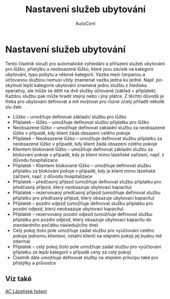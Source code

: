 ﻿---
    title: "Nastavení služeb ubytování"
    author: AutoCont
    ms.date: 04/30/2018
    ms.topic: article
    ms.prod: dynamics-nav-2017
    ms.contentlocale: cs-cz
    ms.lasthandoff: 04/30/2018
---

# Nastavení služeb ubytování

Tento číselník slouží pro automatické vyhledání a přiřazení služeb ubytování pro lůžko, přistýlku a neobsazené lůžko, které jsou závislé na kategorii ubytování, typu pobytu a věkové kategorii. 
Vazba mezi čerpanou a účtovanou službou nemusí vždy znamenat vazbu jedna ku jedné. Např. po-skytnutí lepší kategorie ubytování znamená jednu službu z hlediska operativy, ale může se dělit na dvě služby účtované (základ + příplatek). Každou službu pak může hradit stejný nebo i jiný plátce.
Z těchto důvodů je třeba pro ubytování definovat a mít možnost pro různé účely přiřadit několik slu-žeb:
-	Lůžko – umožňuje definovat základní službu pro lůžko
-	Příplatek – lůžko – umožňuje definovat službu příplatku pro lůžko
-	Neobsazené lůžko – umožňuje definovat základní službu za neobsazené lůžko v případě, kdy klient žádá obsazení celého pokoje
-	Příplatek – Neobsazené lůžko – umožňuje definovat službu příplatku za neobsazené lůžko v případě, kdy klient žádá obsazení celého pokoje
-	Klientem blokované lůžko – umožňuje definovat základní službu za blokování pokoje v případě, kdy je klient mimo lázeňské zařízení, např. z důvodu hospitalizace
-	Příplatek – Klientem blokované lůžko – umožňuje definovat službu příplatku za blokování pokoje v případě, kdy je klient mimo lázeňské zařízení, např. z důvodu hospitalizace
-	Příplatek – předčasný příjezd (umožňuje definovat službu příplatku pro předčasný příjezd, který neobsazuje ubytovací kapacitu)
-	Příplatek – rezervovaný předčasný příjezd (umožňuje definovat službu příplatku pro předčasný příjezd, který obsazuje ubytovací kapacitu)
-	Příplatek – pozdní odjezd (umožňuje definovat službu příplatku pro pozdní odjezd, který neobsazuje ubytovací kapacitu)
-	Příplatek – rezervovaný pozdní odjezd (umožňuje definovat službu příplatku pro pozdní odjezd, který obsazuje ubytovací kapacitu do standardního počátku následujícího dne)
-	Celý pokoj (toto pole umožňuje zadat službu pro vyúčtování celého pokoje jednomu klientovi, ostatní klienti na stejném pokoji jej budou mít zdarma)
-	Příplatek – celý pokoj (toto pole umožňuje zadat službu pro vyúčtování příplatku ze lepší kategorii v případě ceny za celý pokoj)
-	Číselník dále umožňuje definovat služby na stejném principu také pro přistýlky a průvodce 



## <a name="see-also"></a>Viz také
[AC Lázeňské řešení](ac-spa-solution.md)
